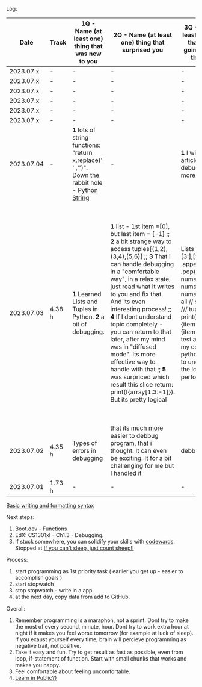 Log: 

| Date          | Track | 1Q - Name (at least one) thing that was new to you  | 2Q - Name (at least one) thing that surprised you | 3Q - Name (at least one) thing that you are going to use in the future | Comment |
| ------------- | ------------- | ------------- | ------------- | ------------- | ------------- |
| 2023.07.x  | - | - | - | - | - |
| 2023.07.x  | - | - | - | - | - |
| 2023.07.x  | - | - | - | - | - |
| 2023.07.x  | - | - | - | - | - |
| 2023.07.x  | - | - | - | - | - |
| 2023.07.x  | - | - | - | - | - |
| 2023.07.04  | - | **1** lots of string functions: "return x.replace(' ' ,'')". Down the rabbit hole - [Python String](https://waymoot.org/home/python_string/) | - | **1** I will check [this article](http://web.archive.org/web/20210413175924/https://runestone.academy/runestone/books/published/thinkcspy/Appendices/errorsAndDebug.html) about debugging much more times :D | - |
| 2023.07.03 | 4.38 h | **1**  Learned Lists and Tuples in Python.  **2**  a bit of debugging. | **1** list - 1st item =[0], but last item = [-1] ;; **2** a bit strange way to access tuples[(1,2),(3,4),(5,6)] ;; **3** That I can handle debugging in a "comfortable way", in a relax state, just read what it writes to you and fix that. And its even interesting process! ;; **4** If I dont understand topic completely - you can return to that later, after my mind was in "diffused mode". Its more effective way to handle with that ;; **5** was surpriced which result this slice return: print(f{array[1:3:-1]}). But its pretty logical| Lists - index[:3],[3:],[:-1]/ .append() / .pop() / del nums[1], del nums[1:3], del nums [:] -delete all // slice [::-1] /// tuple print(f"1:{items[0]}{items[1]} // **2**  test and debbug my code at pythontutor.com/ to understand the logic code perform| +2 hours in gym, where my mind went into "diffuced mode" and helped to figure out for "slice" of array[1:5:2] works **2** heard cool thing that programming is like videogames with community and escapism, but you can just code +1 hour without guilty pleasure feeling [3 steps from gaming to coding](https://www.youtube.com/watch?v=jclr0N6mvUI&list=LL&index=3&ab_channel=bigboxSWE)]|
| 2023.07.02 | 4.35 h | Types of errors in debugging | that its much more easier to debbug program, that i thought. It can even be exciting. It for a bit challenging for me but I handled it | debbugning | Cool state of mind before sleep. No thoughts, just empty brain. |
| 2023.07.01 | 1.73 h | - | - | - | - |



[Basic writing and formatting syntax](https://docs.github.com/en/get-started/writing-on-github/getting-started-with-writing-and-formatting-on-github/basic-writing-and-formatting-syntax)

Next steps:
1) Boot.dev - Functions
2) EdX: CS1301xI - Ch1.3 - Debugging. 
3) If stuck somewhere, you can solidify your skills with [codewards](https://www.codewars.com/post/8-reasons-why-codewarriors-practice-coding-with-codewars). Stopped at [If you can't sleep, just count sheep!!](https://www.codewars.com/kata/5b077ebdaf15be5c7f000077/train/python)



Process: 
1) start programming as 1st priority task ( earlier you get up - easier to accomplish goals )
2) start stopwatch
3) stop stopwatch - write in a app.
4) at the next day, copy data from add to GitHub.


Overall:
1) Remember programming is a maraphon, not a sprint. Dont try to make the most of every second, minute, hour. Dont try to work extra hour at night if it makes you feel worse tomorrow (for example at luck of sleep). If you exaust yourself every time, brain will percieve programming as negative trait, not positive.
2) Take it easy and fun. Try to get result as fast as possible, even from loop, if-statement of function. Start with small chunks that works and makes you happy. 
3) Feel comfortable about feeling uncomfortable.
4) [Learn in Public?)](https://www.codewars.com/post/learn-in-public-the-community-based-learning-strategy-that-improves-programming-skills)
